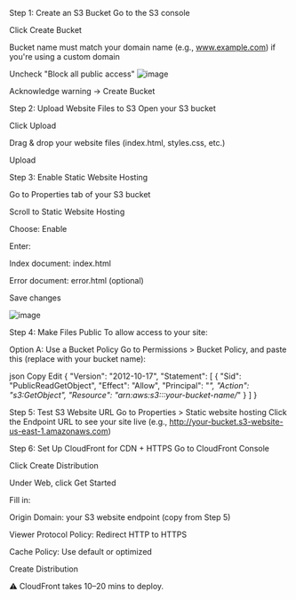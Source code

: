 Step 1: Create an S3 Bucket
Go to the S3 console

Click Create Bucket

Bucket name must match your domain name (e.g., www.example.com) if you're using a custom domain

Uncheck "Block all public access"
![image](https://github.com/user-attachments/assets/56499d2a-98a9-4981-8c90-d50494370266)

Acknowledge warning → Create Bucket

Step 2: Upload Website Files to S3
Open your S3 bucket

Click Upload

Drag & drop your website files (index.html, styles.css, etc.)

Upload

Step 3: Enable Static Website Hosting

Go to Properties tab of your S3 bucket

Scroll to Static Website Hosting

Choose: Enable

Enter:

Index document: index.html

Error document: error.html (optional)

Save changes

![image](https://github.com/user-attachments/assets/9461b168-aca8-4cbe-acfe-a797d29c06eb)

Step 4: Make Files Public
To allow access to your site:

Option A: Use a Bucket Policy
Go to Permissions > Bucket Policy, and paste this (replace with your bucket name):

json
Copy
Edit
{
  "Version": "2012-10-17",
  "Statement": [
    {
      "Sid": "PublicReadGetObject",
      "Effect": "Allow",
      "Principal": "*",
      "Action": "s3:GetObject",
      "Resource": "arn:aws:s3:::your-bucket-name/*"
    }
  ]
}

Step 5: Test S3 Website URL
Go to Properties > Static website hosting
Click the Endpoint URL to see your site live (e.g., http://your-bucket.s3-website-us-east-1.amazonaws.com)

Step 6: Set Up CloudFront for CDN + HTTPS
Go to CloudFront Console

Click Create Distribution

Under Web, click Get Started

Fill in:

Origin Domain: your S3 website endpoint (copy from Step 5)

Viewer Protocol Policy: Redirect HTTP to HTTPS

Cache Policy: Use default or optimized

Create Distribution

⚠️ CloudFront takes 10–20 mins to deploy.

